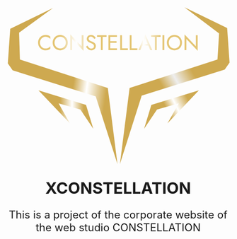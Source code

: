 <div style="display: flex; align-items: center; width: 100%; flex-direction: column;">
    <svg width=115" height="81" viewBox="0 0 115 81" fill="none" xmlns="http://www.w3.org/2000/svg">
<path d="M6.38829 13.103L23.866 0.397095L1.81079 11.1177L0.562378 28.9853L3.0592 32.5589L45.9213 46.0589L57.157 81L52.1633 41.6912L6.80443 27L6.38829 13.103Z" fill="url(#paint0_linear_26_35)"/>
<path d="M109.59 13.5L91.6963 0L113.752 10.7206L115 28.5882L112.503 32.1618L69.6411 45.6618L58.4054 81L63.399 41.6912L108.758 27L109.59 13.5Z" fill="url(#paint1_linear_26_35)"/>
<path d="M32.6049 59.9559L16.3756 42.8823L40.9276 50.4264L44.6729 62.7353L38.0147 52.8088L26.779 49.6323L32.6049 59.9559Z" fill="url(#paint2_linear_26_35)"/>
<path d="M82.9575 59.9559L99.1868 42.8823L74.6347 50.4264L70.8895 62.7353L77.5477 52.8088L88.7834 49.6323L82.9575 59.9559Z" fill="url(#paint3_linear_26_35)"/>
<path d="M97.6 14.4176H98.535V22.5026L92.705 16.3866V22.1176H91.77V14.0326L97.6 20.1486V14.4176Z" fill="url(#paint4_linear_26_35)"/>
<path d="M83.6296 18.2676C83.6296 18.847 83.7543 19.364 84.0036 19.8186C84.2603 20.2733 84.6086 20.6326 85.0486 20.8966C85.4886 21.1606 85.9873 21.2926 86.5446 21.2926C87.1093 21.2926 87.6079 21.1606 88.0406 20.8966C88.4806 20.6326 88.8253 20.2733 89.0746 19.8186C89.3313 19.364 89.4596 18.847 89.4596 18.2676C89.4596 17.6883 89.3313 17.1713 89.0746 16.7166C88.8253 16.262 88.4806 15.9026 88.0406 15.6386C87.6079 15.3746 87.1093 15.2426 86.5446 15.2426C85.9873 15.2426 85.4886 15.3746 85.0486 15.6386C84.6086 15.9026 84.2603 16.262 84.0036 16.7166C83.7543 17.1713 83.6296 17.6883 83.6296 18.2676ZM82.6396 18.2676C82.6396 17.703 82.7349 17.1823 82.9256 16.7056C83.1236 16.2216 83.3986 15.8036 83.7506 15.4516C84.1026 15.0923 84.5169 14.8136 84.9936 14.6156C85.4703 14.4103 85.9873 14.3076 86.5446 14.3076C87.1093 14.3076 87.6263 14.4103 88.0956 14.6156C88.5723 14.8136 88.9866 15.0923 89.3386 15.4516C89.6906 15.8036 89.9619 16.2216 90.1526 16.7056C90.3506 17.1823 90.4496 17.703 90.4496 18.2676C90.4496 18.825 90.3506 19.3456 90.1526 19.8296C89.9619 20.3136 89.6906 20.7353 89.3386 21.0946C88.9866 21.4466 88.5723 21.7253 88.0956 21.9306C87.6263 22.1286 87.1093 22.2276 86.5446 22.2276C85.9873 22.2276 85.4703 22.1286 84.9936 21.9306C84.5169 21.7253 84.1026 21.4466 83.7506 21.0946C83.3986 20.7353 83.1236 20.3136 82.9256 19.8296C82.7349 19.3456 82.6396 18.825 82.6396 18.2676Z" fill="url(#paint5_linear_26_35)"/>
<path d="M80.3833 14.4176H81.3183V22.1176H80.3833V14.4176Z" fill="url(#paint6_linear_26_35)"/>
<path d="M74.5 15.2976V14.4176H79.395V15.2976H77.415V22.1176H76.48V15.2976H74.5Z" fill="url(#paint7_linear_26_35)"/>
<path d="M69.5187 19.8076L69.8487 18.9276H73.2587L73.5887 19.8076H69.5187ZM71.5317 16.1556L70.2337 19.2136L70.1457 19.4116L69.0017 22.1176H67.9567L71.5317 14.0326L75.1067 22.1176H74.0617L72.9397 19.4776L72.8517 19.2576L71.5317 16.1556Z" fill="url(#paint8_linear_26_35)"/>
<path d="M63.4966 14.4176H64.4316V21.2376H67.4566V22.1176H63.4966V14.4176Z" fill="url(#paint9_linear_26_35)"/>
<path d="M58.5444 14.4176H59.4794V21.2376H62.5044V22.1176H58.5444V14.4176Z" fill="url(#paint10_linear_26_35)"/>
<path d="M53.0136 22.1176V21.2376H56.8966V22.1176H53.0136ZM53.0136 15.2976V14.4176H56.8966V15.2976H53.0136ZM53.0136 18.3776V17.4976H56.6766V18.3776H53.0136ZM52.4966 14.4176H53.4316V22.1176H52.4966V14.4176Z" fill="url(#paint11_linear_26_35)"/>
<path d="M46.6133 15.2976V14.4176H51.5083V15.2976H49.5283V22.1176H48.5933V15.2976H46.6133Z" fill="url(#paint12_linear_26_35)"/>
<path d="M41.6429 19.7856C41.8189 20.0936 42.0022 20.365 42.1929 20.5996C42.3909 20.8343 42.6109 21.0176 42.8529 21.1496C43.0949 21.2816 43.3699 21.3476 43.6779 21.3476C44.0886 21.3476 44.4186 21.234 44.6679 21.0066C44.9172 20.7793 45.0419 20.4896 45.0419 20.1376C45.0419 19.793 44.9612 19.518 44.7999 19.3126C44.6386 19.1073 44.4259 18.9423 44.1619 18.8176C43.9052 18.6856 43.6302 18.5683 43.3369 18.4656C43.1462 18.3996 42.9336 18.3153 42.6989 18.2126C42.4642 18.1026 42.2406 17.967 42.0279 17.8056C41.8152 17.637 41.6392 17.4316 41.4999 17.1896C41.3679 16.9476 41.3019 16.6506 41.3019 16.2986C41.3019 15.9173 41.3972 15.5763 41.5879 15.2756C41.7786 14.975 42.0426 14.7403 42.3799 14.5716C42.7172 14.3956 43.1022 14.3076 43.5349 14.3076C43.9529 14.3076 44.3159 14.3883 44.6239 14.5496C44.9392 14.7036 45.2069 14.9053 45.4269 15.1546C45.6469 15.3966 45.8192 15.6533 45.9439 15.9246L45.1409 16.3866C45.0456 16.196 44.9246 16.009 44.7779 15.8256C44.6312 15.6423 44.4516 15.492 44.2389 15.3746C44.0336 15.2573 43.7806 15.1986 43.4799 15.1986C43.0619 15.1986 42.7576 15.3013 42.5669 15.5066C42.3762 15.7046 42.2809 15.9283 42.2809 16.1776C42.2809 16.3903 42.3359 16.5883 42.4459 16.7716C42.5559 16.9476 42.7392 17.1163 42.9959 17.2776C43.2599 17.4316 43.6156 17.5856 44.0629 17.7396C44.2682 17.813 44.4846 17.9083 44.7119 18.0256C44.9392 18.143 45.1482 18.2933 45.3389 18.4766C45.5369 18.6526 45.6982 18.869 45.8229 19.1256C45.9476 19.375 46.0099 19.6756 46.0099 20.0276C46.0099 20.365 45.9439 20.6693 45.8119 20.9406C45.6872 21.212 45.5112 21.443 45.2839 21.6336C45.0639 21.8243 44.8109 21.971 44.5249 22.0736C44.2462 22.1763 43.9529 22.2276 43.6449 22.2276C43.2269 22.2276 42.8382 22.1396 42.4789 21.9636C42.1269 21.7803 41.8152 21.542 41.5439 21.2486C41.2799 20.948 41.0636 20.629 40.8949 20.2916L41.6429 19.7856Z" fill="url(#paint13_linear_26_35)"/>
<path d="M38.6576 14.4176H39.5926V22.5026L33.7626 16.3866V22.1176H32.8276V14.0326L38.6576 20.1486V14.4176Z" fill="url(#paint14_linear_26_35)"/>
<path d="M24.6872 18.2676C24.6872 18.847 24.8119 19.364 25.0612 19.8186C25.3179 20.2733 25.6662 20.6326 26.1062 20.8966C26.5462 21.1606 27.0449 21.2926 27.6022 21.2926C28.1669 21.2926 28.6655 21.1606 29.0982 20.8966C29.5382 20.6326 29.8829 20.2733 30.1322 19.8186C30.3889 19.364 30.5172 18.847 30.5172 18.2676C30.5172 17.6883 30.3889 17.1713 30.1322 16.7166C29.8829 16.262 29.5382 15.9026 29.0982 15.6386C28.6655 15.3746 28.1669 15.2426 27.6022 15.2426C27.0449 15.2426 26.5462 15.3746 26.1062 15.6386C25.6662 15.9026 25.3179 16.262 25.0612 16.7166C24.8119 17.1713 24.6872 17.6883 24.6872 18.2676ZM23.6972 18.2676C23.6972 17.703 23.7925 17.1823 23.9832 16.7056C24.1812 16.2216 24.4562 15.8036 24.8082 15.4516C25.1602 15.0923 25.5745 14.8136 26.0512 14.6156C26.5279 14.4103 27.0449 14.3076 27.6022 14.3076C28.1669 14.3076 28.6839 14.4103 29.1532 14.6156C29.6299 14.8136 30.0442 15.0923 30.3962 15.4516C30.7482 15.8036 31.0195 16.2216 31.2102 16.7056C31.4082 17.1823 31.5072 17.703 31.5072 18.2676C31.5072 18.825 31.4082 19.3456 31.2102 19.8296C31.0195 20.3136 30.7482 20.7353 30.3962 21.0946C30.0442 21.4466 29.6299 21.7253 29.1532 21.9306C28.6839 22.1286 28.1669 22.2276 27.6022 22.2276C27.0449 22.2276 26.5279 22.1286 26.0512 21.9306C25.5745 21.7253 25.1602 21.4466 24.8082 21.0946C24.4562 20.7353 24.1812 20.3136 23.9832 19.8296C23.7925 19.3456 23.6972 18.825 23.6972 18.2676Z" fill="url(#paint15_linear_26_35)"/>
<path d="M17.1569 18.2676C17.1569 18.8616 17.2889 19.386 17.5529 19.8406C17.8242 20.2953 18.1762 20.651 18.6089 20.9076C19.0416 21.1643 19.5109 21.2926 20.0169 21.2926C20.3836 21.2926 20.7172 21.245 21.0179 21.1496C21.3259 21.0543 21.6046 20.9223 21.8539 20.7536C22.1033 20.5776 22.3159 20.376 22.4919 20.1486V21.3806C22.1692 21.6666 21.8172 21.8793 21.4359 22.0186C21.0546 22.158 20.5816 22.2276 20.0169 22.2276C19.4816 22.2276 18.9792 22.1323 18.5099 21.9416C18.0479 21.7436 17.6409 21.4686 17.2889 21.1166C16.9369 20.7573 16.6619 20.3356 16.4639 19.8516C16.2659 19.3676 16.1669 18.8396 16.1669 18.2676C16.1669 17.6956 16.2659 17.1676 16.4639 16.6836C16.6619 16.1996 16.9369 15.7816 17.2889 15.4296C17.6409 15.0703 18.0479 14.7953 18.5099 14.6046C18.9792 14.4066 19.4816 14.3076 20.0169 14.3076C20.5816 14.3076 21.0546 14.3773 21.4359 14.5166C21.8172 14.656 22.1692 14.8686 22.4919 15.1546V16.3866C22.3159 16.1593 22.1033 15.9613 21.8539 15.7926C21.6046 15.6166 21.3259 15.481 21.0179 15.3856C20.7172 15.2903 20.3836 15.2426 20.0169 15.2426C19.5109 15.2426 19.0416 15.371 18.6089 15.6276C18.1762 15.8843 17.8242 16.24 17.5529 16.6946C17.2889 17.142 17.1569 17.6663 17.1569 18.2676Z" fill="url(#paint16_linear_26_35)"/>
<defs>
<linearGradient id="paint0_linear_26_35" x1="-6.51195" y1="44.4706" x2="75.7354" y2="56.2251" gradientUnits="userSpaceOnUse">
<stop offset="0.47862" stop-color="#CEA950"/>
<stop offset="0.565" stop-color="white"/>
<stop offset="0.688814" stop-color="#CEA950"/>
</linearGradient>
<linearGradient id="paint1_linear_26_35" x1="118.745" y1="25.4118" x2="50.3354" y2="63.8208" gradientUnits="userSpaceOnUse">
<stop offset="0.304" stop-color="#CEA950"/>
<stop offset="0.424" stop-color="#EEEEEE"/>
<stop offset="0.524" stop-color="#CEA950"/>
</linearGradient>
<linearGradient id="paint2_linear_26_35" x1="48.8342" y1="55.1911" x2="18.4568" y2="54.755" gradientUnits="userSpaceOnUse">
<stop offset="0.3" stop-color="#CEA950"/>
<stop offset="0.5" stop-color="white"/>
<stop offset="0.704" stop-color="#CEA950"/>
</linearGradient>
<linearGradient id="paint3_linear_26_35" x1="106.261" y1="44.0735" x2="70.7183" y2="62.0565" gradientUnits="userSpaceOnUse">
<stop offset="0.324" stop-color="#CEA950"/>
<stop offset="0.5" stop-color="white"/>
<stop offset="0.629" stop-color="#CEA950"/>
</linearGradient>
<linearGradient id="paint4_linear_26_35" x1="12.6303" y1="18.4558" x2="102.516" y2="18.4558" gradientUnits="userSpaceOnUse">
<stop offset="0.169" stop-color="#E4C573"/>
<stop offset="0.26" stop-color="white"/>
<stop offset="0.324" stop-color="#E4C573"/>
<stop offset="0.602448" stop-color="#E4C573"/>
<stop offset="0.645003" stop-color="white"/>
<stop offset="0.739" stop-color="#E4C573"/>
</linearGradient>
<linearGradient id="paint5_linear_26_35" x1="12.6304" y1="18.4559" x2="102.516" y2="18.4559" gradientUnits="userSpaceOnUse">
<stop offset="0.169" stop-color="#E4C573"/>
<stop offset="0.26" stop-color="white"/>
<stop offset="0.324" stop-color="#E4C573"/>
<stop offset="0.602448" stop-color="#E4C573"/>
<stop offset="0.645003" stop-color="white"/>
<stop offset="0.739" stop-color="#E4C573"/>
</linearGradient>
<linearGradient id="paint6_linear_26_35" x1="12.6303" y1="18.4558" x2="102.516" y2="18.4558" gradientUnits="userSpaceOnUse">
<stop offset="0.169" stop-color="#E4C573"/>
<stop offset="0.26" stop-color="white"/>
<stop offset="0.324" stop-color="#E4C573"/>
<stop offset="0.602448" stop-color="#E4C573"/>
<stop offset="0.645003" stop-color="white"/>
<stop offset="0.739" stop-color="#E4C573"/>
</linearGradient>
<linearGradient id="paint7_linear_26_35" x1="12.6303" y1="18.4558" x2="102.516" y2="18.4558" gradientUnits="userSpaceOnUse">
<stop offset="0.169" stop-color="#E4C573"/>
<stop offset="0.26" stop-color="white"/>
<stop offset="0.324" stop-color="#E4C573"/>
<stop offset="0.602448" stop-color="#E4C573"/>
<stop offset="0.645003" stop-color="white"/>
<stop offset="0.739" stop-color="#E4C573"/>
</linearGradient>
<linearGradient id="paint8_linear_26_35" x1="12.6303" y1="18.4558" x2="102.516" y2="18.4558" gradientUnits="userSpaceOnUse">
<stop offset="0.169" stop-color="#E4C573"/>
<stop offset="0.26" stop-color="white"/>
<stop offset="0.324" stop-color="#E4C573"/>
<stop offset="0.602448" stop-color="#E4C573"/>
<stop offset="0.645003" stop-color="white"/>
<stop offset="0.739" stop-color="#E4C573"/>
</linearGradient>
<linearGradient id="paint9_linear_26_35" x1="12.6304" y1="18.4558" x2="102.516" y2="18.4558" gradientUnits="userSpaceOnUse">
<stop offset="0.169" stop-color="#E4C573"/>
<stop offset="0.26" stop-color="white"/>
<stop offset="0.324" stop-color="#E4C573"/>
<stop offset="0.602448" stop-color="#E4C573"/>
<stop offset="0.645003" stop-color="white"/>
<stop offset="0.739" stop-color="#E4C573"/>
</linearGradient>
<linearGradient id="paint10_linear_26_35" x1="12.6304" y1="18.4558" x2="102.516" y2="18.4558" gradientUnits="userSpaceOnUse">
<stop offset="0.169" stop-color="#E4C573"/>
<stop offset="0.26" stop-color="white"/>
<stop offset="0.324" stop-color="#E4C573"/>
<stop offset="0.602448" stop-color="#E4C573"/>
<stop offset="0.645003" stop-color="white"/>
<stop offset="0.739" stop-color="#E4C573"/>
</linearGradient>
<linearGradient id="paint11_linear_26_35" x1="12.6304" y1="18.4558" x2="102.516" y2="18.4558" gradientUnits="userSpaceOnUse">
<stop offset="0.169" stop-color="#E4C573"/>
<stop offset="0.26" stop-color="white"/>
<stop offset="0.324" stop-color="#E4C573"/>
<stop offset="0.602448" stop-color="#E4C573"/>
<stop offset="0.645003" stop-color="white"/>
<stop offset="0.739" stop-color="#E4C573"/>
</linearGradient>
<linearGradient id="paint12_linear_26_35" x1="12.6303" y1="18.4558" x2="102.516" y2="18.4558" gradientUnits="userSpaceOnUse">
<stop offset="0.169" stop-color="#E4C573"/>
<stop offset="0.26" stop-color="white"/>
<stop offset="0.324" stop-color="#E4C573"/>
<stop offset="0.602448" stop-color="#E4C573"/>
<stop offset="0.645003" stop-color="white"/>
<stop offset="0.739" stop-color="#E4C573"/>
</linearGradient>
<linearGradient id="paint13_linear_26_35" x1="12.6303" y1="18.4559" x2="102.516" y2="18.4559" gradientUnits="userSpaceOnUse">
<stop offset="0.169" stop-color="#E4C573"/>
<stop offset="0.26" stop-color="white"/>
<stop offset="0.324" stop-color="#E4C573"/>
<stop offset="0.602448" stop-color="#E4C573"/>
<stop offset="0.645003" stop-color="white"/>
<stop offset="0.739" stop-color="#E4C573"/>
</linearGradient>
<linearGradient id="paint14_linear_26_35" x1="12.6303" y1="18.4558" x2="102.516" y2="18.4558" gradientUnits="userSpaceOnUse">
<stop offset="0.169" stop-color="#E4C573"/>
<stop offset="0.26" stop-color="white"/>
<stop offset="0.324" stop-color="#E4C573"/>
<stop offset="0.602448" stop-color="#E4C573"/>
<stop offset="0.645003" stop-color="white"/>
<stop offset="0.739" stop-color="#E4C573"/>
</linearGradient>
<linearGradient id="paint15_linear_26_35" x1="12.6303" y1="18.4559" x2="102.516" y2="18.4559" gradientUnits="userSpaceOnUse">
<stop offset="0.169" stop-color="#E4C573"/>
<stop offset="0.26" stop-color="white"/>
<stop offset="0.324" stop-color="#E4C573"/>
<stop offset="0.602448" stop-color="#E4C573"/>
<stop offset="0.645003" stop-color="white"/>
<stop offset="0.739" stop-color="#E4C573"/>
</linearGradient>
<linearGradient id="paint16_linear_26_35" x1="12.6303" y1="18.4559" x2="102.516" y2="18.4559" gradientUnits="userSpaceOnUse">
<stop offset="0.169" stop-color="#E4C573"/>
<stop offset="0.26" stop-color="white"/>
<stop offset="0.324" stop-color="#E4C573"/>
<stop offset="0.602448" stop-color="#E4C573"/>
<stop offset="0.645003" stop-color="white"/>
<stop offset="0.739" stop-color="#E4C573"/>
</linearGradient>
</defs>
</svg>
<div>
<h1 style="font-size: 36px; text-transform: uppercase; text-align: center; margin-top: 32px;">xConstellation</h1>
<p style="font-size: 24px; text-align: center;">This is a project of the corporate website of the web studio CONSTELLATION</p>